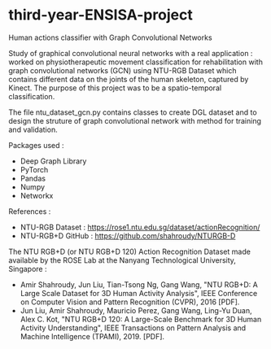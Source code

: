 # third-year-ENSISA-project
Human actions classifier with Graph Convolutional Networks

Study of graphical convolutional neural networks with a real application : worked on physiotherapeutic movement classification for rehabilitation with graph convolutional networks (GCN) using NTU-RGB Dataset which contains different data on the joints of the human skeleton, captured by Kinect. The purpose of this project was to be a spatio-temporal classification.

The file ntu_dataset_gcn.py contains classes to create DGL dataset and to design the struture of graph convolutional network with method for training and validation.

Packages used :
  - Deep Graph Library
  - PyTorch
  - Pandas
  - Numpy
  - Networkx

References :
 - NTU-RGB Dataset : https://rose1.ntu.edu.sg/dataset/actionRecognition/
 - NTU-RGB+D GitHub : https://github.com/shahroudy/NTURGB-D

The NTU RGB+D (or NTU RGB+D 120) Action Recognition Dataset made available by the ROSE Lab at the Nanyang Technological University, Singapore :
  - Amir Shahroudy, Jun Liu, Tian-Tsong Ng, Gang Wang, "NTU RGB+D: A Large Scale Dataset for 3D Human Activity Analysis", IEEE Conference on Computer Vision and Pattern               Recognition (CVPR), 2016 [PDF].
  - Jun Liu, Amir Shahroudy, Mauricio Perez, Gang Wang, Ling-Yu Duan, Alex C. Kot, "NTU RGB+D 120: A Large-Scale Benchmark for 3D Human Activity Understanding", IEEE Transactions     on Pattern Analysis and Machine Intelligence (TPAMI), 2019. [PDF].
